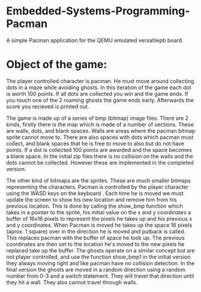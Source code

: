 # Embedded-Systems-Programming-Pacman
A simple Pacman application for the QEMU emulated versatilepb board.

# Object of the game: 
The player controlled character is pacman. He must move around collecting dots in a maze while avoiding ghosts. In this iteration of the game each dot is worth 100 points. If all dots are collected you win and the game ends. If you touch one of the 2 roaming ghosts the game ends early. Afterwards the score you recieved is printed out. 

The game is made up of a series of bmp (bitmap) image files. There are 2 kinds, firstly there is the map which is made of a number of sections. These are walls, dots, and blank spaces. Walls are areas where the pacman bitmap sprite cannot move to. There are also spaces with dots which pacman must collect, and blank spaces that he is free to move to also but do not have points. If a dot is collected 100 points are awarded and the space becomes a blank space.
In the initial zip files there is no collision on the walls and the dots cannot be collected. However these are implemented in the completed version. 

The other kind of bitmaps are the sprites. These are much smaller bitmaps representing the characters. Pacman is controlled by the player character using the WASD keys on the keyboard . Each time he is moved we must update the screen to show his new location and remove him from his previous location. This is done by calling the show_bmp function which takes in a pointer to the sprite, his initial value on the x and y coordinates a buffer of 16x16 pixels to represent the pixels he takes up and his previous x and y coordinates. When Pacman is moved he takes up the space 16 pixels (aprox. 1 square) over in the direction he is moved and putback is called. This replaces pacman with the buffer of space he took up. The previous coordinates are then set to the location he's moved to the new pixels he replaced take up the buffer. The ghosts operate on a similar concept but are not player controlled, and use the function show_bmp1 in the initial version they always moving right and like pacman have no collision detection. In the final version the ghosts are moved in a random direction using a random number from 0-3 and a switch statement. They will travel that direction until they hit a wall. They also cannot travel through walls. 
